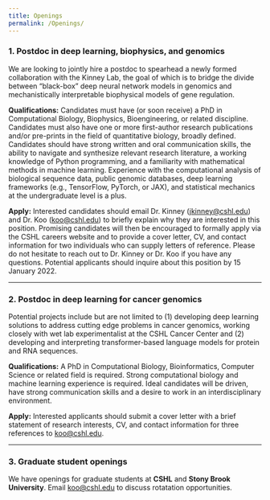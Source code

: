 ```yaml
---
title: Openings
permalink: /Openings/
---
```



### 1. Postdoc in deep learning, biophysics, and genomics 

We are looking to jointly hire a postdoc to spearhead a newly formed collaboration with the Kinney Lab, the goal of which is to bridge the divide between “black-box” deep neural network models in genomics and mechanistically interpretable biophysical models of gene regulation.

<b>Qualifications:</b> Candidates must have (or soon receive) a PhD in Computational Biology, Biophysics, Bioengineering, or related discipline. Candidates must also have one or more first-author research publications and/or pre-prints in the field of quantitative biology, broadly defined. Candidates should have strong written and oral communication skills, the ability to navigate and synthesize relevant research literature, a working knowledge of Python programming, and a familiarity with mathematical methods in machine learning. Experience with the computational analysis of biological sequence data, public genomic databases, deep learning frameworks (e.g., TensorFlow, PyTorch, or JAX), and statistical mechanics at the undergraduate level is a plus.

<b>Apply:</b> Interested candidates should email Dr. Kinney (jkinney@cshl.edu) and Dr. Koo (koo@cshl.edu) to briefly explain why they are interested in this position. Promising candidates will then be encouraged to formally apply via the CSHL careers website and to provide a cover letter, CV, and contact information for two individuals who can supply letters of reference. Please do not hesitate to reach out to Dr. Kinney or Dr. Koo if you have any questions. Potential applicants should inquire about this position by 15 January 2022.


<hr>


### 2. Postdoc in deep learning for cancer genomics

Potential projects include but are not limited to (1) developing deep learning solutions to address cutting edge problems in cancer genomics, working closely with wet lab experimentalist at the CSHL Cancer Center and (2) developing and interpreting transformer-based language models for protein and RNA sequences. 

<b>Qualifications:</b> A PhD in Computational Biology, Bioinformatics, Computer Science or related field is required. Strong computational biology and machine learning experience is required. Ideal candidates will be driven, have strong communication skills and a desire to work in an interdisciplinary environment. 

<b>Apply:</b> Interested applicants should submit a cover letter with a brief statement of research interests, CV, and contact information for three references to koo@cshl.edu.

<hr>


### 3. Graduate student openings

We have openings for graduate students at <b>CSHL</b> and <b>Stony Brook University</b>. Email koo@cshl.edu to discuss rotatation opportunities.

<br>
<br>
<br>
<br>
<br>
<br>


